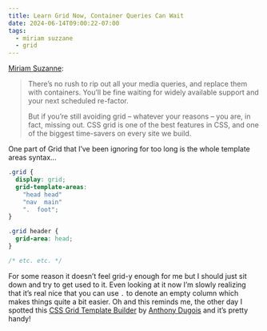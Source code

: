 ```yaml
---
title: Learn Grid Now, Container Queries Can Wait
date: 2024-06-14T09:00:22-07:00
tags:
  - miriam suzzane
  - grid
---
```


[Miriam Suzanne](https://www.oddbird.net/2024/06/13/css-layout/):

> There’s no rush to rip out all your media queries, and replace them with containers. You’ll be fine waiting for widely available support and your next scheduled re-factor.
>
> But if you’re still avoiding grid – whatever your reasons – you are, in fact, missing out. CSS grid is one of the best features in CSS, and one of the biggest time-savers on every site we build.

One part of Grid that I’ve been ignoring for too long is the whole template areas syntax...

```css
.grid {
  display: grid;
  grid-template-areas:
    "head head"
    "nav  main"
    ".  foot";
}

.grid header {
  grid-area: head;
}

/* etc. etc. */
```

For some reason it doesn’t feel grid-y enough for me but I should just sit down and try to get used to it. Even looking at it now I’m slowly realizing that it’s real nice that you can use `.` to denote an empty column which makes things quite a bit easier.  Oh and this reminds me, the other day I spotted this [CSS Grid Template Builder](https://codepen.io/anthonydugois/pen/RpYBmy) by [Anthony Dugois](https://codepen.io/anthonydugois) and it’s pretty handy!
